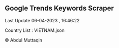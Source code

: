 

## Google Trends Keywords Scraper 
 
Last Update 06-04-2023 , 16:46:22

Country List :
VIETNAM.json



© Abdul Muttaqin 
